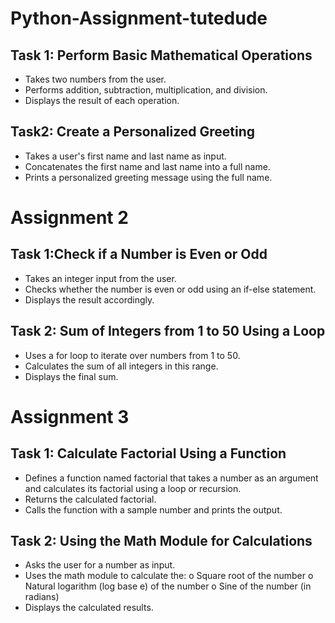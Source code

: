 # Python-Assignment-tutedude
## Task 1: Perform Basic Mathematical Operations
- Takes two numbers from the user.
- Performs addition, subtraction, multiplication, and division.
- Displays the result of each operation.

## Task2: Create a Personalized Greeting
- Takes a user's first name and last name as input.
- Concatenates the first name and last name into a full name.
- Prints a personalized greeting message using the full name.


# Assignment 2
## Task 1:Check if a Number is Even or Odd
- Takes an integer input from the user.
- Checks whether the number is even or odd using an if-else statement.
- Displays the result accordingly.

## Task 2: Sum of Integers from 1 to 50 Using a Loop
- Uses a for loop to iterate over numbers from 1 to 50.
- Calculates the sum of all integers in this range.
- Displays the final sum.


# Assignment 3
## Task 1: Calculate Factorial Using a Function
- Defines a function named factorial that takes a number as an argument and calculates its factorial using a loop or recursion.
- Returns the calculated factorial.
- Calls the function with a sample number and prints the output.
## Task 2: Using the Math Module for Calculations
- Asks the user for a number as input.
- Uses the math module to calculate the:
  o   Square root of the number
  o   Natural logarithm (log base e) of the number
  o   Sine of the number (in radians)
- Displays the calculated results.



